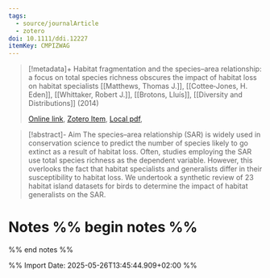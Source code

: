 ```yaml
---
tags:
  - source/journalArticle
  - zotero
doi: 10.1111/ddi.12227
itemKey: CMPIZWAG
---
```

>[!metadata]+
> Habitat fragmentation and the species–area relationship: a focus on total species richness obscures the impact of habitat loss on habitat specialists
> [[Matthews, Thomas J.]], [[Cottee‐Jones, H. Eden]], [[Whittaker, Robert J.]], [[Brotons, Lluís]], 
> [[Diversity and Distributions]] (2014)
> 
> [Online link](https://onlinelibrary.wiley.com/doi/10.1111/ddi.12227), [Zotero Item](zotero://select/library/items/CMPIZWAG), [Local pdf](file://C:/Users/aburg/Documents/references/zotero/storage/INEBBWH8/Matthews2014_Habitatfragmentation.pdf), 

>[!abstract]-
>Aim The species–area relationship (SAR) is widely used in conservation science to predict the number of species likely to go extinct as a result of habitat loss. Often, studies employing the SAR use total species richness as the dependent variable. However, this overlooks the fact that habitat specialists and generalists differ in their susceptibility to habitat loss. We undertook a synthetic review of 23 habitat island datasets for birds to determine the impact of habitat generalists on the SAR.

# Notes %% begin notes %%

%% end notes %%




%% Import Date: 2025-05-26T13:45:44.909+02:00 %%

